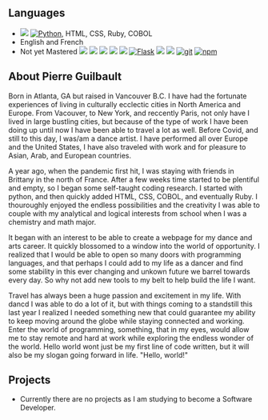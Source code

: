 ## Languages
- <a href="https://developer.mozilla.org/en-US/docs/Web/JavaScript"><img src="https://img.shields.io/badge/-JavaScript-F7DF1E?logo=JavaScript&logoColor=333333" /></a>
<a href="https://www.python.org/"><img alt="Python" src="https://img.shields.io/badge/-Python-3776AB?style=flat-square&logo=Python&logoColor=white&" /></a>, HTML, CSS, Ruby, COBOL
- English and French
- Not yet Mastered <a href="https://www.npmjs.com/package/express"><img src="https://img.shields.io/badge/-Express.js-000000?logo=Express" /></a>
<a href="https://www.postgresql.org/"><img src="https://img.shields.io/badge/-PostgreSQL-336791?logo=PostgreSQL" /></a>
<a href="https://reactjs.org/"><img src="https://img.shields.io/badge/-React-61DAFB?logo=React&logoColor=333333" /></a>
<a href="https://redux.js.org/"><img src="https://img.shields.io/badge/-Redux-764ABC?logo=Redux" /></a>
<a href="https://sequelize.org/"><img src="https://img.shields.io/badge/-Sequelize-039BE5" /></a>
<a href="https://flask.palletsprojects.com/en/1.1.x/"><img alt="Flask" src="https://img.shields.io/badge/-Flask-000000?style=flat-square&logo=Flask&logoColor=white" /></a>
<a href="https://developer.mozilla.org/en-US/docs/Web/CSS"><img src="https://img.shields.io/badge/-CSS3-1572B6?logo=CSS3" /></a>
<a href="https://developer.mozilla.org/en-US/docs/Web/HTML"><img src="https://img.shields.io/badge/-HTML5-E34F26?logo=HTML5&logoColor=ffffff" /></a>
<a href="#"><img alt="git" src="https://img.shields.io/badge/-Git-F05032?style=flat-square&logo=git&logoColor=white" /></a>
<a href="https://www.npmjs.com/"><img alt="npm" src="https://img.shields.io/badge/-NPM-CB3837?style=flat-square&logo=npm&logoColor=white" /></a>

## About Pierre Guilbault
Born in Atlanta, GA but raised in Vancouver B.C. I have had the fortunate experiences of living in culturally ecclectic cities in North America and Europe. From Vacouver, to New York, and reccently Paris, not only have I lived in large bustling cities, but because of the type of work I have been doing up until now I have been able to travel a lot as well. Before Covid, and still to this day, I was/am a dance artist. I have performed all over Europe and the United States, I have also traveled with work and for pleasure to Asian, Arab, and European countries.

A year ago, when the pandemic first hit, I was staying with friends in Brittany in the north of France. After a few weeks time started to be plentiful and empty, so I began some self-taught coding research. I started with python, and then quickly added HTML, CSS, COBOL, and eventually Ruby. I thouroughly enjoyed the endless possibilities and the creativity I was able to couple with my analytical and logical interests from school when I was a chemistry and math major.

It began with an interest to be able to create a webpage for my dance and arts career. It quickly blossomed to a window into the world of opportunity. I realized that I would be able to open so many doors with programming languages, and that perhaps I could add to my life as a dancer and find some stability in this ever changing and unkown future we barrel towards every day. So why not add new tools to my belt to help build the life I want.

Travel has always been a huge passion and excitement in my life. With dancd I was able to do a lot of it, but with things coming to a standstill this last year I realized I needed something new that could guarantee my ability to keep moving around the globe while staying connected and working. Enter the world of programming, something, that in my eyes, would allow me to stay remote and hard at work while exploring the endless wonder of the world. Hello world wont just be my first line of code written, but it will also be my slogan going forward in life. "Hello, world!"

## Projects
- Currently there are no projects as I am studying to become a Software Developer.
